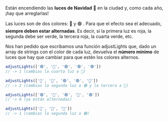 Están encendiendo las **luces de Navidad** 🎄 en la ciudad y, como cada año, ¡hay que arreglarlas!

Las luces son de dos colores: 🔴 y 🟢 . Para que el efecto sea el adecuado, **siempre deben estar alternadas**. Es decir, si la primera luz es roja, la segunda debe ser verde, la tercera roja, la cuarta verde, etc.

Nos han pedido que escribamos una función adjustLights que, dado un array de strings con el color de cada luz, devuelva el **número mínimo** de luces que hay que cambiar para que estén los colores alternos.

```js
adjustLights(['🟢', '🔴', '🟢', '🟢', '🟢'])
// -> 1 (cambias la cuarta luz a 🔴)

adjustLights(['🔴', '🔴', '🟢', '🟢', '🔴'])
// -> 2 (cambias la segunda luz a 🟢 y la tercera a 🔴)

adjustLights(['🟢', '🔴', '🟢', '🔴', '🟢'])
// -> 0 (ya están alternadas)

adjustLights(['🔴', '🔴', '🔴'])
// -> 1 (cambias la segunda luz a 🟢)
```